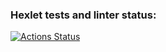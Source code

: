 ### Hexlet tests and linter status:
[![Actions Status](https://github.com/maxim1989/js-web-development-project-lvl4/workflows/hexlet-check/badge.svg)](https://github.com/maxim1989/js-web-development-project-lvl4/actions)